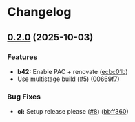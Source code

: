 # Changelog

## [0.2.0](https://github.com/pabrahamsson/b42/compare/v0.1.0...v0.2.0) (2025-10-03)


### Features

* **b42:** Enable PAC + renovate ([ecbc01b](https://github.com/pabrahamsson/b42/commit/ecbc01b22b1e31c6d68a3562ca72820bb3659446))
* Use multistage build ([#5](https://github.com/pabrahamsson/b42/issues/5)) ([00669f7](https://github.com/pabrahamsson/b42/commit/00669f773b820f11cb4826e6b09f064cc825579f))


### Bug Fixes

* **ci:** Setup release please ([#8](https://github.com/pabrahamsson/b42/issues/8)) ([bbff360](https://github.com/pabrahamsson/b42/commit/bbff3602e7294c79bb9fab156904e8bd8ea3a54d))
